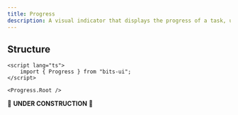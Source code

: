 ```yaml
---
title: Progress
description: A visual indicator that displays the progress of a task, usually in the form of a progress bar.
---
```


## Structure

```svelte
<script lang="ts">
	import { Progress } from "bits-ui";
</script>

<Progress.Root />
```

🚧 **UNDER CONSTRUCTION** 🚧
